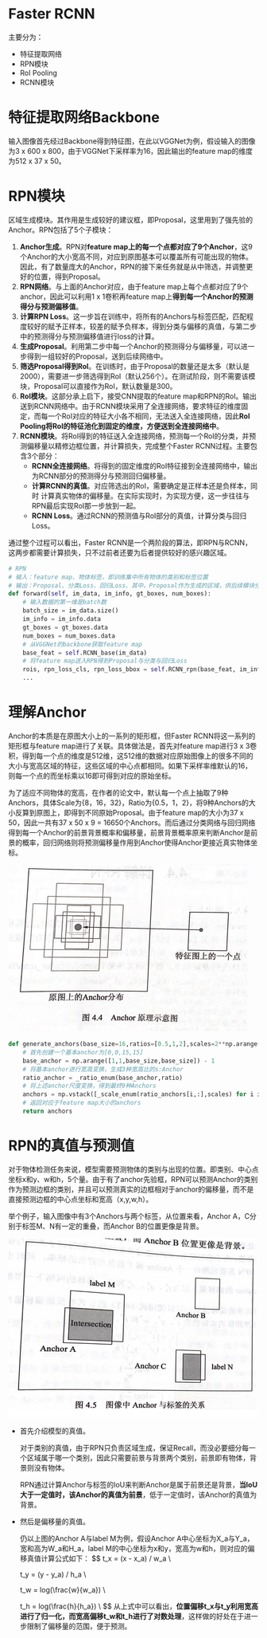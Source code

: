 # Faster RCNN

主要分为：

+ 特征提取网络
+ RPN模块
+ RoI Pooling
+ RCNN模块

# 特征提取网络Backbone

输入图像首先经过Backbone得到特征图，在此以VGGNet为例，假设输入的图像为3 x 600 x 800，由于VGGNet下采样率为16，因此输出的feature map的维度为512 x 37 x 50。

# RPN模块

区域生成模块。其作用是生成较好的建议框，即Proposal，这里用到了强先验的Anchor。RPN包括了5个子模块：

1. **Anchor生成**。RPN对**feature map上的每一个点都对应了9个Anchor**，这9个Anchor的大小宽高不同，对应到原图基本可以覆盖所有可能出现的物体。因此，有了数量庞大的Anchor，RPN的接下来任务就是从中筛选，并调整更好的位置，得到Proposal。
2. **RPN网络**。与上面的Anchor对应，由于feature map上每个点都对应了9个anchor，因此可以利用1 x 1卷积再feature map上**得到每一个Anchor的预测得分与预测偏移值**。
3. **计算RPN Loss**。这一步旨在训练中，将所有的Anchors与标签匹配，匹配程度较好的赋予正样本，较差的赋予负样本，得到分类与偏移的真值，与第二步中的预测得分与预测偏移值进行loss的计算。
4. **生成Proposal**。利用第二步中每一个Anchor的预测得分与偏移量，可以进一步得到一组较好的Proposal，送到后续网络中。
5. **筛选Proposal得到RoI**。在训练时，由于Proposal的数量还是太多（默认是2000），需要进一步筛选得到RoI（默认256个）。在测试阶段，则不需要该模块，Proposal可以直接作为RoI，默认数量是300。
6. **RoI模块**。这部分承上启下，接受CNN提取的feature map和RPN的RoI。输出送到RCNN网络中。由于RCNN模块采用了全连接网络，要求特征的维度固定，而每一个RoI对应的特征大小各不相同，无法送入全连接网络，因此**RoI Pooling将RoI的特征池化到固定的维度，方便送到全连接网络中**。
7. **RCNN模块**。将RoI得到的特征送入全连接网络，预测每一个RoI的分类，并预测偏移量以精修边框位置，并计算损失，完成整个Faster RCNN过程。主要包含3个部分：
   - **RCNN全连接网络**。将得到的固定维度的RoI特征接到全连接网络中，输出为RCNN部分的预测得分与预测回归偏移量。
   - **计算RCNN的真值**。对应筛选出的RoI，需要确定是正样本还是负样本，同时 计算真实物体的偏移量。在实际实现时，为实现方便，这一步往往与RPN最后实现RoI那一步放到一起。
   - **RCNN Loss**。通过RCNN的预测值与RoI部分的真值，计算分类与回归Loss。

通过整个过程可以看出，Faster RCNN是一个两阶段的算法，即RPN与RCNN，这两步都需要计算损失，只不过前者还要为后者提供较好的感兴趣区域。

```python
# RPN
# 输入：feature map、物体标签，即训练集中所有物体的类别和标签位置
# 输出：Proposal、分类Loss、回归Loss、其中，Proposal作为生成的区域，供后续模块分类# 和回归。两部分损失用作优化网络。
def forward(self, im_data, im_info, gt_boxes, num_boxes):
    # 输入数据的第一维是batch数
    batch_size = im_data.size()
    im_info = im_info.data
    gt_boxes = gt_boxes.data
    num_boxes = num_boxes.data
    # 从VGGNet的backbone获取feature map
    base_feat = self.RCNN_base(im_data)
    # 将feature map送入RPN得到Proposal与分类与回归Loss
    rois, rpn_loss_cls, rpn_loss_bbox = self.RCNN_rpn(base_feat, im_info, gt_boxes, num_boxes)
    ...
```

# 理解Anchor

Anchor的本质是在原图大小上的一系列的矩形框，但Faster RCNN将这一系列的矩形框与feature map进行了关联。具体做法是，首先对feature map进行3 x 3卷积，得到每一个点的维度是512维，这512维的数据对应原始图像上的很多不同的大小与宽高区域的特征，这些区域的中心点都相同。如果下采样率维默认的16，则每一个点的而坐标乘以16即可得到对应的原始坐标。

为了适应不同物体的宽高，在作者的论文中，默认每一个点上抽取了9种Anchors，具体Scale为{8，16，32}，Ratio为{0.5，1，2}，将9种Anchors的大小反算到原图上，即得到不同原始Proposal。由于feature map的大小为37 x 50，因此一共有37 x 50 x 9 = 16650个Anchors。而后通过分类网络与回归网络得到每一个Anchor的前景背景概率和偏移量，前景背景概率原来判断Anchor是前景的概率，回归网络则将预测偏移量作用到Anchor使得Anchor更接近真实物体坐标。

![image-20210719103226550](https://raw.githubusercontent.com/by777/imgRep/main/img/20210719103226.png)

```python
def generate_anchors(base_size=16,ratios=[0.5,1,2],scales=2**np.arange(3,6)):
    # 首先创建一个基本anchor为[0,0,15,15]
    base_anchor = np.arange([1,1,base_size,base_size]) - 1
    # 将基本anchor进行宽高变换，生成3种宽高比的s:Anchor
    ratio_anchor = _ratio_enum(base_anchor,ratio)
    # 将上述anchor尺度变换，得到最终9种Anchors
    anchors = np.vstack([_scale_enum(ratio_anchors[i,:],scales) for i in xrange(ratio_anchors.shape[0])])
    # 返回对应于feature map大小的anchors
    return anchors
```

# RPN的真值与预测值

对于物体检测任务来说，模型需要预测物体的类别与出现的位置。即类别、中心点坐标x和y、w和h，5个量。由于有了anchor先验框，RPN可以预测Anchor的类别作为预测边框的类别，并且可以预测真实的边框相对于anchor的偏移量，而不是直接预测边框的中心点坐标和宽高（x,y,w,h）。

举个例子，输入图像中有3个Anchors与两个标签，从位置来看，Anchor A，C分别于标签M、N有一定的重叠，而Anchor B的位置更像是背景。

![image-20210720095156308](https://raw.githubusercontent.com/by777/imgRep/main/img/20210720095156.png)

+ 首先介绍模型的真值。

  对于类别的真值，由于RPN只负责区域生成，保证Recall，而没必要细分每一个区域属于哪一个类别，因此只需要前景与背景两个类别，前景即有物体，背景则没有物体。

  RPN通过计算Anchor与标签的IoU来判断Anchor是属于前景还是背景，**当IoU大于一定值时，该Anchor的真值为前景**，低于一定值时，该Anchor的真值为背景。

+ 然后是偏移量的真值。

  仍以上图的Anchor A与label M为例，假设Anchor A中心坐标为X_a与Y_a，宽和高为W_a和H_a，label M的中心坐标为x和y，宽高为w和h，则对应的偏移真值计算公式如下：
  $$
  t_x = (x - x_a) / w_a \\
  
  t_y = (y - y_a) / h_a \\
  
  t_w = log(\frac{w}{w_a}) \\
  
  t_h = log(\frac{h}{h_a}) \\
  $$
从上式中可以看出，**位置偏移t_x与t_y利用宽高进行了归一化，而宽高偏移t_w和t_h进行了对数处理**，这样做的好处在于进一步限制了偏移量的范围，便于预测。

